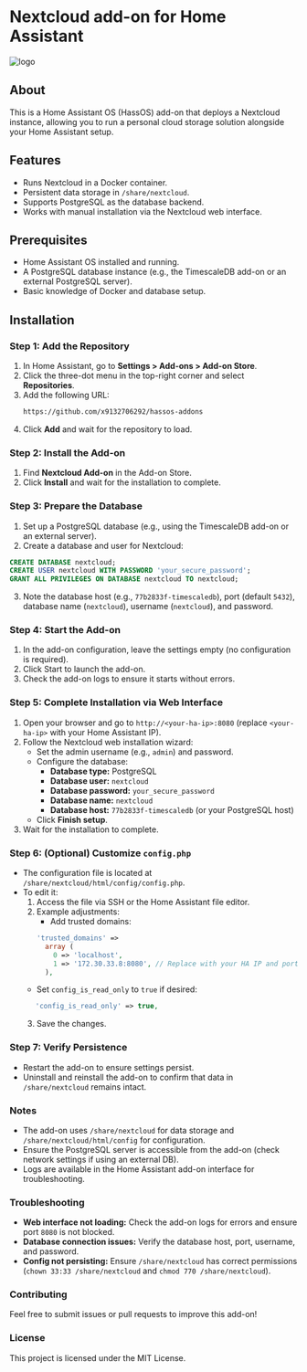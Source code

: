# Nextcloud add-on for Home Assistant

![logo](https://raw.githubusercontent.com/enricodeleo/hassio-addon-nextcloud/master/logo.png)

## About

This is a Home Assistant OS (HassOS) add-on that deploys a Nextcloud instance, allowing you to run a personal cloud storage solution alongside your Home Assistant setup.

## Features
- Runs Nextcloud in a Docker container.
- Persistent data storage in `/share/nextcloud`.
- Supports PostgreSQL as the database backend.
- Works with manual installation via the Nextcloud web interface.

## Prerequisites
- Home Assistant OS installed and running.
- A PostgreSQL database instance (e.g., the TimescaleDB add-on or an external PostgreSQL server).
- Basic knowledge of Docker and database setup.

## Installation

### Step 1: Add the Repository
   1. In Home Assistant, go to **Settings > Add-ons > Add-on Store**.
   2. Click the three-dot menu in the top-right corner and select **Repositories**.
   3. Add the following URL:
      ``` txt
      https://github.com/x9132706292/hassos-addons
      ```
   4. Click **Add** and wait for the repository to load.

### Step 2: Install the Add-on
   1. Find **Nextcloud Add-on** in the Add-on Store.
   2. Click **Install** and wait for the installation to complete.

### Step 3: Prepare the Database
   1. Set up a PostgreSQL database (e.g., using the TimescaleDB add-on or an external server).
   2. Create a database and user for Nextcloud:
   ```sql
   CREATE DATABASE nextcloud;
   CREATE USER nextcloud WITH PASSWORD 'your_secure_password';
   GRANT ALL PRIVILEGES ON DATABASE nextcloud TO nextcloud;
   ```
   3. Note the database host (e.g., `77b2833f-timescaledb`), port (default `5432`), database name (`nextcloud`), username (`nextcloud`), and password.

### Step 4: Start the Add-on
   1. In the add-on configuration, leave the settings empty (no configuration is required).
   2. Click Start to launch the add-on.
   3. Check the add-on logs to ensure it starts without errors.

### Step 5: Complete Installation via Web Interface
   1. Open your browser and go to `http://<your-ha-ip>:8080` (replace `<your-ha-ip>` with your Home Assistant IP).
   2. Follow the Nextcloud web installation wizard:
      - Set the admin username (e.g., `admin`) and password.
      - Configure the database:
         - **Database type:** PostgreSQL
         - **Database user:** `nextcloud`
         - **Database password:** `your_secure_password`
         - **Database name:** `nextcloud`
         - **Database host:** `77b2833f-timescaledb` (or your PostgreSQL host)
      - Click **Finish setup**.
   3. Wait for the installation to complete.

### Step 6: (Optional) Customize `config.php`
   - The configuration file is located at `/share/nextcloud/html/config/config.php`.
   - To edit it:
      1. Access the file via SSH or the Home Assistant file editor.
      2. Example adjustments:
         - Add trusted domains:
         ``` php
         'trusted_domains' => 
           array (
             0 => 'localhost',
             1 => '172.30.33.8:8080', // Replace with your HA IP and port
           ),
         ```
        - Set `config_is_read_only` to `true` if desired:
        ``` php
           'config_is_read_only' => true,
        ```
     3. Save the changes.

### Step 7: Verify Persistence
   - Restart the add-on to ensure settings persist.
   - Uninstall and reinstall the add-on to confirm that data in `/share/nextcloud` remains intact.

### Notes
   - The add-on uses `/share/nextcloud` for data storage and `/share/nextcloud/html/config` for configuration.
   - Ensure the PostgreSQL server is accessible from the add-on (check network settings if using an external DB).
   - Logs are available in the Home Assistant add-on interface for troubleshooting.

### Troubleshooting
   - **Web interface not loading:** Check the add-on logs for errors and ensure port `8080` is not blocked.
   - **Database connection issues:** Verify the database host, port, username, and password.
   - **Config not persisting:** Ensure `/share/nextcloud` has correct permissions (`chown 33:33 /share/nextcloud` and `chmod 770 /share/nextcloud`).

### Contributing
Feel free to submit issues or pull requests to improve this add-on!

### License
This project is licensed under the MIT License.
